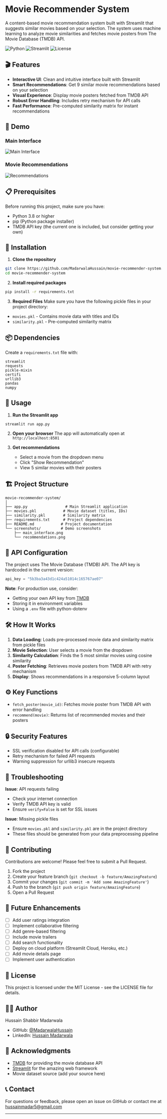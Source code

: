 # Movie Recommender System

A content-based movie recommendation system built with Streamlit that suggests similar movies based on your selection. The system uses machine learning to analyze movie similarities and fetches movie posters from The Movie Database (TMDB) API.

![Python](https://img.shields.io/badge/Python-3.8+-blue.svg)
![Streamlit](https://img.shields.io/badge/Streamlit-1.0+-red.svg)
![License](https://img.shields.io/badge/License-MIT-green.svg)

## 🎬 Features

- **Interactive UI**: Clean and intuitive interface built with Streamlit
- **Smart Recommendations**: Get 9 similar movie recommendations based on your selection
- **Visual Experience**: Display movie posters fetched from TMDB API
- **Robust Error Handling**: Includes retry mechanism for API calls
- **Fast Performance**: Pre-computed similarity matrix for instant recommendations

## 🚀 Demo

### Main Interface
![Main Interface](screenshots/main_interface.jpg)

### Movie Recommendations
![Recommendations](screenshots/recommendations.jpg)

## 📋 Prerequisites

Before running this project, make sure you have:

- Python 3.8 or higher
- pip (Python package installer)
- TMDB API key (the current one is included, but consider getting your own)

## 🔧 Installation

1. **Clone the repository**
```bash
git clone https://github.com/MadarwalaHussain/movie-recommender-system.git
cd movie-recommender-system
```

2. **Install required packages**
```bash
pip install -r requirements.txt
```

3. **Required Files**
Make sure you have the following pickle files in your project directory:
- `movies.pkl` - Contains movie data with titles and IDs
- `similarity.pkl` - Pre-computed similarity matrix

## 📦 Dependencies

Create a `requirements.txt` file with:

```
streamlit
requests
pickle-mixin
certifi
urllib3
pandas
numpy
```

## 🎯 Usage

1. **Run the Streamlit app**
```bash
streamlit run app.py
```

2. **Open your browser**
The app will automatically open at `http://localhost:8501`

3. **Get recommendations**
   - Select a movie from the dropdown menu
   - Click "Show Recommendation"
   - View 5 similar movies with their posters

## 🏗️ Project Structure

```
movie-recommender-system/
│
├── app.py                 # Main Streamlit application
├── movies.pkl            # Movie dataset (titles, IDs)
├── similarity.pkl        # Similarity matrix
├── requirements.txt      # Project dependencies
├── README.md            # Project documentation
└── screenshots/         # Demo screenshots
    ├── main_interface.png
    └── recommendations.png
```

## 🔑 API Configuration

The project uses The Movie Database (TMDB) API. The API key is hardcoded in the current version:

```python
api_key = "5b3ba3a43d1c424a51014c165767ae07"
```

**Note**: For production use, consider:
- Getting your own API key from [TMDB](https://www.themoviedb.org/settings/api)
- Storing it in environment variables
- Using a `.env` file with python-dotenv

## 🛠️ How It Works

1. **Data Loading**: Loads pre-processed movie data and similarity matrix from pickle files
2. **Movie Selection**: User selects a movie from the dropdown
3. **Similarity Calculation**: Finds the 5 most similar movies using cosine similarity
4. **Poster Fetching**: Retrieves movie posters from TMDB API with retry mechanism
5. **Display**: Shows recommendations in a responsive 5-column layout

## ⚙️ Key Functions

- `fetch_poster(movie_id)`: Fetches movie poster from TMDB API with error handling
- `recommend(movie)`: Returns list of recommended movies and their posters

## 🔒 Security Features

- SSL verification disabled for API calls (configurable)
- Retry mechanism for failed API requests
- Warning suppression for urllib3 insecure requests

## 🐛 Troubleshooting

**Issue**: API requests failing
- Check your internet connection
- Verify TMDB API key is valid
- Ensure `verify=False` is set for SSL issues

**Issue**: Missing pickle files
- Ensure `movies.pkl` and `similarity.pkl` are in the project directory
- These files should be generated from your data preprocessing pipeline

## 🤝 Contributing

Contributions are welcome! Please feel free to submit a Pull Request.

1. Fork the project
2. Create your feature branch (`git checkout -b feature/AmazingFeature`)
3. Commit your changes (`git commit -m 'Add some AmazingFeature'`)
4. Push to the branch (`git push origin feature/AmazingFeature`)
5. Open a Pull Request

## 📝 Future Enhancements

- [ ] Add user ratings integration
- [ ] Implement collaborative filtering
- [ ] Add genre-based filtering
- [ ] Include movie trailers
- [ ] Add search functionality
- [ ] Deploy on cloud platform (Streamlit Cloud, Heroku, etc.)
- [ ] Add movie details page
- [ ] Implement user authentication

## 📄 License

This project is licensed under the MIT License - see the LICENSE file for details.

## 👨‍💻 Author

Hussain Shabbir Madarwala
- GitHub: [@MadarwalaHussain](https://github.com/MadarwalaHussain)
- LinkedIn: [Hussain Madarwala](https://www.linkedin.com/in/hussain-m-8215b6104/)

## 🙏 Acknowledgments

- [TMDB](https://www.themoviedb.org/) for providing the movie database API
- [Streamlit](https://streamlit.io/) for the amazing web framework
- Movie dataset source (add your source here)

## 📞 Contact

For questions or feedback, please open an issue on GitHub or contact me at hussainmadar5@gmail.com

---
